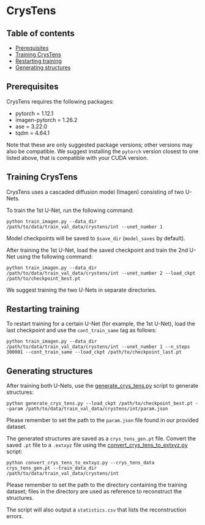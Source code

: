 # CrysTens

## Table of contents
- [Prerequisites](#prerequisites)
- [Training CrysTens](#training-crystens)
- [Restarting training](#restarting-training)
- [Generating structures](#generating-structures)

## Prerequisites
CrysTens requires the following packages:
- pytorch = 1.12.1
- imagen-pytorch = 1.26.2
- ase = 3.22.0
- tqdm = 4.64.1

Note that these are only suggested package versions; other versions may also be compatible. 
We suggest installing the `pytorch` version closest to one listed above, that is compatible with your CUDA version.

## Training CrysTens
CrysTens uses a cascaded diffusion model (Imagen) consisting of two U-Nets. 

To train the 1st U-Net, run the following command:
```
python train_imagen.py --data_dir /path/to/data/train_val_data/crystens/int --unet_number 1
```
Model checkpoints will be saved to `$save_dir` (`model_saves` by default).

After training the 1st U-Net, load the saved checkpoint and train the 2nd U-Net using the following command:
```
python train_imagen.py --data_dir /path/to/data/train_val_data/crystens/int --unet_number 2 --load_ckpt /path/to/checkpoint_best.pt
```
We suggest training the two U-Nets in separate directories.

## Restarting training
To restart training for a certain U-Net (for example, the 1st U-Net), load the last checkpoint and use the `cont_train_same` tag as follows:
```
python train_imagen.py --data_dir /path/to/data/train_val_data/crystens/int --unet_number 1 --n_steps 300001 --cont_train_same --load_ckpt /path/to/checkpoint_last.pt
```

## Generating structures
After training both U-Nets, use the [generate_crys_tens.py](https://github.com/ertekin-research-group/Dismai-Bench/blob/main/models/crystens/generate_crys_tens.py) script to generate structures:
```
python generate_crys_tens.py --load_ckpt /path/to/checkpoint_best.pt --param /path/to/data/train_val_data/crystens/int/param.json
```
Please remember to set the path to the `param.json` file found in our provided dataset. 

The generated structures are saved as a `crys_tens_gen.pt` file. 
Convert the saved `.pt` file to a `.extxyz` file using the [convert_crys_tens_to_extxyz.py](https://github.com/ertekin-research-group/Dismai-Bench/blob/main/models/crystens/convert_crys_tens_to_extxyz.py) script:
```
python convert_crys_tens_to_extxyz.py --crys_tens_data crys_tens_gen.pt --train_data_dir /path/to/data/train_val_data/crystens/int
```
Please remember to set the path to the directory containing the training dataset; files in the directory are used as reference to reconstruct the structures.

The script will also output a `statistics.csv` that lists the reconstruction errors.
